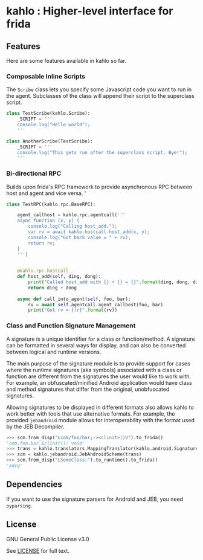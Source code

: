 kahlo : Higher-level interface for frida
========================================

## Features

Here are some features available in kahlo so far.

### Composable Inline Scripts

The `Scribe` class lets you specify some Javascript code you want to run in
the agent. Subclasses of the class will append their script to the superclass
script.

```python
class TestScribe(kahlo.Scribe):
    _SCRIPT = '''
    console.log("Hello world");
    '''

class AnotherScribe(TestScribe):
    _SCRIPT = '''
    console.log("This gets run after the superclass script. Bye!");
    '''
```

### Bi-directional RPC

Builds upon frida's RPC framework to provide asynchronous RPC between host and
agent and vice versa.
'
```python
class TestRPC(kahlo.rpc.BaseRPC):

    agent_callhost = kahlo.rpc.agentcall('''
    async function (x, y) {
        console.log("Calling host_add.");
        var rv = await kahlo.hostcall.host_add(x, y);
        console.log("Got back value = " + rv);
        return rv;
    }
    ''')

    
    @kahlo.rpc.hostcall
    def host_add(self, ding, dong):
        print("Called host_add with {} + {} = {}".format(ding, dong, ding+dong))
        return ding + dong
    
    async def call_into_agent(self, foo, bar):
        rv = await self.agentcall.agent_callhost(foo, bar)
        print("Got rv = {!r}".format(rv))
```

### Class and Function Signature Management

A signature is a unique identifier for a class or function/method. A signature
can be formatted in several ways for display, and can also be converted
between logical and runtime versions.

The main purpose of the signature module is to provide support for cases where
the runtime signatures (aka symbols) associated with a class or function are
different from the signatures the user would like to work with. For example,
an obfuscated/minified Android application would have class and method
signatures that differ from the original, unobfuscated signatures.

Allowing signatures to be displayed in different formats also allows kahlo to
work better with tools that use alternative formats. For example, the provided
`jebandroid` module allows for interoperability with the format used by the
JEB Decompiler.

```python
>>> scm.from_disp("Lcom/foo/bar;-><clinit>()V").to_frida()
'com.foo.bar.$clinit(): void'
>>> trans = kahlo.translators.MappingTranslator(kahlo.android.Signature, kahlo.jebandroid.JebFormatter.singleton, "/tmp/test_map.json")
>>> scm = kahlo.jebandroid.JebAndroidScheme(trans)
>>> scm.from_disp("LSomeClass;").to_runtime().to_frida()
'advg'
```

## Dependencies

If you want to use the signature parsers for Android and JEB, you need `pyparsing`.

## License

GNU General Public License v3.0

See [LICENSE](/LICENSE) for full text.
